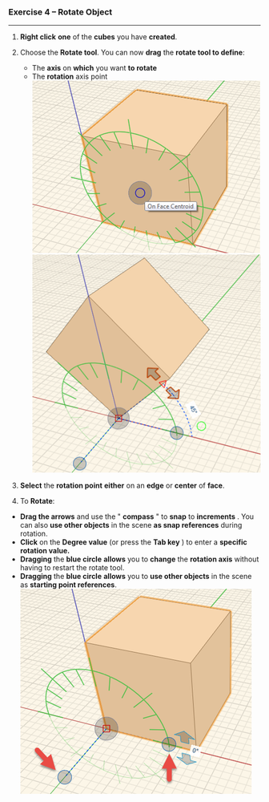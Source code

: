 ### Exercise 4 – Rotate Object
---
1. **Right click** **one** of the **cubes** you have **created**.

2. Choose the **Rotate tool**. You can now **drag** the **rotate tool to
define**:
	- The **axis** on **which** you want **to rotate**
	- The **rotation** axis point
![](./images/06a5244e-0845-4199-bd4a-8f1456b55f76.png)
![](./images/5b1aa70c-05e1-4e96-b152-48dfe6f858c7.png)

3. **Select** the **rotation point** **either** on an **edge** or
**center** of **face**.
4. To **Rotate**:
 - **Drag the arrows** and use the " **compass** " to **snap** to
**increments** . You can also **use other objects** in the scene **as snap references** during rotation.
 - **Click** on the **Degree value** (or press the **Tab key** ) to enter a **specific rotation value.** 
 - **Dragging** the **blue circle** **allows** you to **change** the **rotation axis** without having to restart the rotate tool.
 - **Dragging** the **blue circle** **allows** you to **use other objects** in the scene as **starting point references**.
![](./images/0b8847f4-e2c5-4686-a714-9f7a71fdfee1.png)
